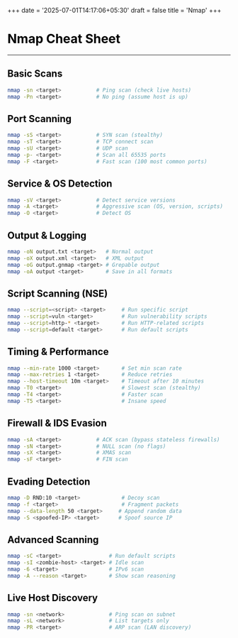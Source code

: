 +++
date = '2025-07-01T14:17:06+05:30'
draft = false
title = 'Nmap'
+++

<style>
h1, h2, h3 {
  color: #000000; /* Pure black */
  font-weight: 700;
}
</style>

# Nmap Cheat Sheet

---

## Basic Scans
```bash
nmap -sn <target>           # Ping scan (check live hosts)
nmap -Pn <target>           # No ping (assume host is up)
````

## Port Scanning

```bash
nmap -sS <target>           # SYN scan (stealthy)
nmap -sT <target>           # TCP connect scan
nmap -sU <target>           # UDP scan
nmap -p- <target>           # Scan all 65535 ports
nmap -F <target>            # Fast scan (100 most common ports)
```

## Service & OS Detection

```bash
nmap -sV <target>           # Detect service versions
nmap -A <target>            # Aggressive scan (OS, version, scripts)
nmap -O <target>            # Detect OS
```

## Output & Logging

```bash
nmap -oN output.txt <target>   # Normal output
nmap -oX output.xml <target>   # XML output
nmap -oG output.gnmap <target> # Grepable output
nmap -oA output <target>       # Save in all formats
```

## Script Scanning (NSE)

```bash
nmap --script=<script> <target>     # Run specific script
nmap --script=vuln <target>         # Run vulnerability scripts
nmap --script=http-* <target>       # Run HTTP-related scripts
nmap --script=default <target>      # Run default scripts
```

## Timing & Performance

```bash
nmap --min-rate 1000 <target>       # Set min scan rate
nmap --max-retries 1 <target>       # Reduce retries
nmap --host-timeout 10m <target>    # Timeout after 10 minutes
nmap -T0 <target>                   # Slowest scan (stealthy)
nmap -T4 <target>                   # Faster scan
nmap -T5 <target>                   # Insane speed
```

## Firewall & IDS Evasion

```bash
nmap -sA <target>           # ACK scan (bypass stateless firewalls)
nmap -sN <target>           # NULL scan (no flags)
nmap -sX <target>           # XMAS scan
nmap -sF <target>           # FIN scan
```

## Evading Detection

```bash
nmap -D RND:10 <target>             # Decoy scan
nmap -f <target>                    # Fragment packets
nmap --data-length 50 <target>     # Append random data
nmap -S <spoofed-IP> <target>      # Spoof source IP
```

## Advanced Scanning

```bash
nmap -sC <target>               # Run default scripts
nmap -sI <zombie-host> <target> # Idle scan
nmap -6 <target>                # IPv6 scan
nmap -A --reason <target>       # Show scan reasoning
```

## Live Host Discovery

```bash
nmap -sn <network>              # Ping scan on subnet
nmap -sL <network>              # List targets only
nmap -PR <target>               # ARP scan (LAN discovery)
```


